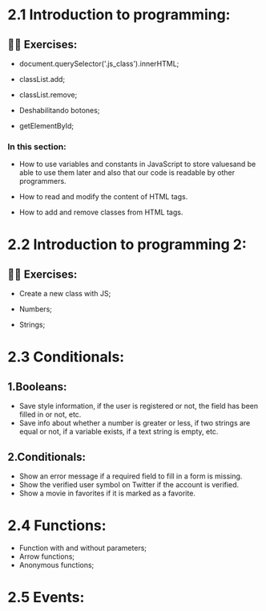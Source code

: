 # 2.1 Introduction to programming:

## 👨‍💻 Exercises:

- document.querySelector('.js_class').innerHTML;

- classList.add;

- classList.remove;

- Deshabilitando botones;

- getElementById;

### In this section:

- How to use variables and constants in JavaScript to store values ​​and be able to use them later and also that our code is readable by other programmers.

- How to read and modify the content of HTML tags.
- How to add and remove classes from HTML tags.

# 2.2 Introduction to programming 2:

## 👨‍💻 Exercises:

- Create a new class with JS;

- Numbers;

- Strings;

# 2.3 Conditionals:

## 1.Booleans:

- Save style information, if the user is registered or not, the field has been filled in or not, etc.
- Save info about whether a number is greater or less, if two strings are equal or not, if a variable exists, if a text string is empty, etc.

## 2.Conditionals:

- Show an error message if a required field to fill in a form is missing.
- Show the verified user symbol on Twitter if the account is verified.
- Show a movie in favorites if it is marked as a favorite.

# 2.4 Functions:

- Function with and without parameters;
- Arrow functions;
- Anonymous functions;

# 2.5 Events:

